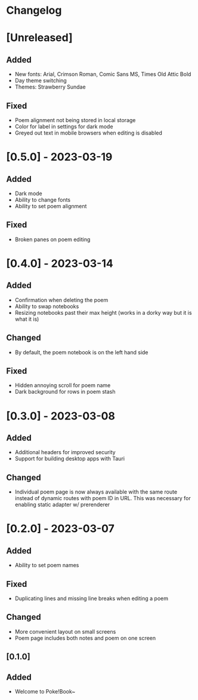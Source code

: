 # Changelog 

# [Unreleased]

## Added
- New fonts: Arial, Crimson Roman, Comic Sans MS, Times Old Attic Bold
- Day theme switching
- Themes: Strawberry Sundae

## Fixed
- Poem alignment not being stored in local storage
- Color for label in settings for dark mode
- Greyed out text in mobile browsers when editing is disabled

# [0.5.0] - 2023-03-19
## Added
- Dark mode
- Ability to change fonts
- Ability to set poem alignment

## Fixed
- Broken panes on poem editing

# [0.4.0] - 2023-03-14
## Added
- Confirmation when deleting the poem
- Ability to swap notebooks
- Resizing notebooks past their max height (works in a dorky way but it is what it is)
## Changed
- By default, the poem notebook is on the left hand side
## Fixed
- Hidden annoying scroll for poem name
- Dark background for rows in poem stash

# [0.3.0] - 2023-03-08
## Added
- Additional headers for improved security
- Support for building desktop apps with Tauri
## Changed
- Individual poem page is now always available with the same route instead of dynamic routes with poem ID in URL. This was necessary for enabling static adapter w/ prerenderer

# [0.2.0] - 2023-03-07
## Added 
- Ability to set poem names
## Fixed
- Duplicating lines and missing line breaks when editing a poem
## Changed
- More convenient layout on small screens
- Poem page includes both notes and poem on one screen

## [0.1.0] 
## Added
- Welcome to Poke!Book~
